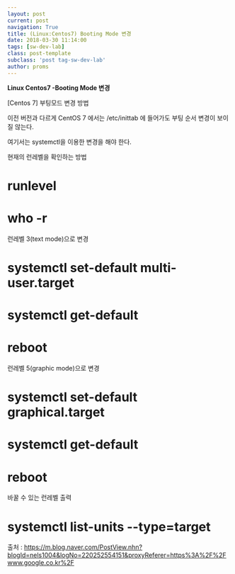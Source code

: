 ```yaml
---
layout: post
current: post
navigation: True
title: (Linux:Centos7) Booting Mode 변경
date: 2018-03-30 11:14:00
tags: [sw-dev-lab]
class: post-template
subclass: 'post tag-sw-dev-lab'
author: proms
---
```


**Linux Centos7 -Booting Mode 변경**

[Centos 7] 부팅모드 변경 방법​​

이전 버전과 다르게 CentOS 7 에서는
/etc/inittab 에 들어가도 부팅 순서 변경이 보이질 않는다.

여기서는 systemctl을 이용한 변경을 해야 한다.

현재의 런레벨을 확인하는 방법

# runlevel
# who -r


런레벨 3(text mode)으로 변경 

# systemctl set-default multi-user.target
# systemctl get-default
# reboot 

런레벨 5(graphic mode)으로 변경

# systemctl set-default graphical.target
# systemctl get-default
# reboot

바꿀 수 있는 런레벨 출력

# systemctl list-units --type=target

출처 : https://m.blog.naver.com/PostView.nhn?blogId=nels1004&logNo=220252554151&proxyReferer=https%3A%2F%2Fwww.google.co.kr%2F